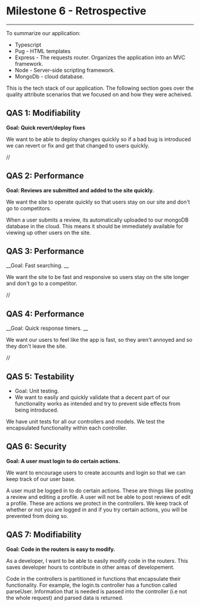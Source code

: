 # Milestone 6 - Retrospective
---

To summarize our application:

-   Typescript
-   Pug - HTML templates
-   Express - The requests router. Organizes the application into an MVC framework.
-   Node - Server-side scripting framework.
-   MongoDb - cloud database.

This is the tech stack of our application. The following section goes over the quality attribute scenarios that we focused on and how they were acheived.

## QAS 1: Modifiability

__Goal: Quick revert/deploy fixes__

We want to be able to deploy changes quickly so if a bad bug is introduced we can revert or fix and get that changed to users quickly.

//

## QAS 2: Performance

__Goal: Reviews are submitted and added to the site quickly.__

We want the site to operate quickly so that users stay on our site and don't go to competitors.

When a user submits a review, its automatically uploaded to our mongoDB database in the cloud. This means it should be immediately available for viewing up other users on the site.



## QAS 3: Performance

__Goal: Fast searching. __

We want the site to be fast and responsive so users stay on the site longer and don't go to a competitor.

//

## QAS 4: Performance

__Goal: Quick response timers. __

We want our users to feel like the app is fast, so they aren't annoyed and so they don't leave the site.

//

## QAS 5: Testability

-   Goal: Unit testing.
-   We want to easily and quickly validate that a decent part of our functionality works as intended and try to prevent side effects from being introduced.

We have unit tests for all our controllers and models. We test the encapsulated functionality within each controller.


## QAS 6: Security

__Goal: A user must login to do certain actions.__

We want to encourage users to create accounts and login so that we can keep track of our user base.

A user must be logged in to do certain actions. These are things like posting a review and editing a profile. A user will not be able to post reviews of edit a profile. These are actions we protect in the controllers. We keep track of whether or not you are logged in and if you try certain actions, you will be prevented from doing so.


## QAS 7: Modifiability

__Goal: Code in the routers is easy to modify.__

As a developer, I want to be able to easily modify code in the routers. This saves developer hours to contribute in other areas of developement.

Code in the controllers is partitioned in functions that encapsulate their functionality. For example, the login.ts controller has a function called parseUser. Information that is needed is passed into the controller (i.e not the whole request) and parsed data is returned. 
